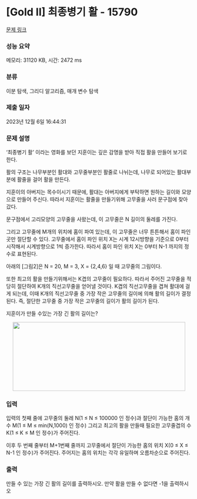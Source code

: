 # [Gold II] 최종병기 활 - 15790 

[문제 링크](https://www.acmicpc.net/problem/15790) 

### 성능 요약

메모리: 31120 KB, 시간: 2472 ms

### 분류

이분 탐색, 그리디 알고리즘, 매개 변수 탐색

### 제출 일자

2023년 12월 6일 16:44:31

### 문제 설명

<p>‘최종병기 활’ 이라는 영화를 보던 지훈이는 깊은 감명을 받아 직접 활을 만들어 보기로 한다. </p>

<p>활의 구조는 나무부분인 활대와 고무줄부분인 활줄로 나뉘는데, 나무로 되어있는 활대부분에 활줄을 걸어 활을 만든다. </p>

<p>지훈이의 아버지는 목수이시기 때문에, 활대는 아버지에게 부탁하면 원하는 길이와 모양으로 만들어 주신다. 따라서 지훈이는 활줄을 만들기위해 고무줄을 사러 문구점에 찾아갔다.</p>

<p>문구점에서 고리모양의 고무줄을 사왔는데, 이 고무줄은 N 길이의 둘레를 가진다. </p>

<p>그리고 고무줄에 M개의 위치에 홈이 파여 있는데, 이 고무줄은 너무 튼튼해서 홈이 파인 곳만 절단할 수 있다. 고무줄에서 홈이 파인 위치 X는 시계 12시방향을 기준으로 0부터 시작해서 시계방향으로 1씩 증가한다. 따라서 홈이 파인 위치 X는 0부터 N-1 까지의 정수로 표현된다.</p>

<p>아래의 [그림2]은 N = 20, M = 3, X = {2,4,6} 일 때 고무줄의 그림이다.</p>

<p>또한 최고의 활을 만들기위해서는 K겹의 고무줄이 필요하다. 따라서 주어진 고무줄을 적당히 절단하여 K개의 직선고무줄을 얻어낼 것이다. K겹의 직선고무줄을 겹쳐 활대에 걸게 되는데, 이때 K개의 직선고무줄 중 가장 작은 고무줄의 길이에 의해 활의 길이가 결정된다. 즉, 절단한 고무줄 중 가장 작은 고무줄의 길이가 활의 길이가 된다.</p>

<p>지훈이가 만들 수있는 가장 긴 활의 길이는?</p>

<p style="text-align: center;"><img alt="" src="https://onlinejudgeimages.s3-ap-northeast-1.amazonaws.com/problem/15790/1.png" style="width: 469px; height: 187px;"></p>

### 입력 

 <p>입력의 첫째 줄에 고무줄의 둘레 N(1 ≤ N ≤ 100000 인 정수)과 절단이 가능한 홈의 개수 M(1 ≤ M ≤ min(N,1000) 인 정수) 그리고 최고의 활을 만들때 필요한 고무줄겹의 수 K(1 ≤ K ≤ M 인 정수)가 주어진다.</p>

<p>이후 두 번째 줄부터 M+1번째 줄까지 고무줄에서 절단이 가능한 홈의 위치 X(0 ≤ X ≤ N-1 인 정수)가 주어진다. 주어지는 홈의 위치는 각각 유일하며 오름차순으로 주어진다.</p>

### 출력 

 <p>만들 수 있는 가장 긴 활의 길이를 출력하시오. 만약 활을 만들 수 없다면 -1을 출력하시오</p>

